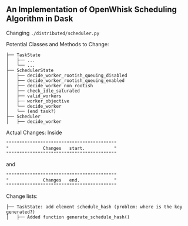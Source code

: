 ## An Implementation of OpenWhisk Scheduling Algorithm in Dask
Changing ```./distributed/scheduler.py```

Potential Classes and Methods to Change:
```
├── TaskState
│   ├── ...
│   └── ...
├── SchedulerState
│   ├── decide_worker_rootish_queuing_disabled
│   ├── decide_worker_rootish_queuing_enabled
│   ├── decide_worker_non_rootish
│   ├── check_idle_saturated
│   ├── valid_workers
│   ├── worker_objective
│   └── decide_worker
│   └── (end task?)
├── Scheduler
│   ├── decide_worker
```

Actual Changes:
Inside
```
""""""""""""""""""""""""""""""""""""""""""
"             Changes   start.           "
""""""""""""""""""""""""""""""""""""""""""
```
and
```
""""""""""""""""""""""""""""""""""""""""""
"             Changes   end.             "
""""""""""""""""""""""""""""""""""""""""""
```

Change lists:
```
├── TaskState: add element schedule_hash (problem: where is the key generated?)
│   ├── Added function generate_schedule_hash()
```
